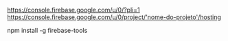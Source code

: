 https://console.firebase.google.com/u/0/?pli=1
https://console.firebase.google.com/u/0/project/'nome-do-projeto'/hosting

npm install -g firebase-tools

